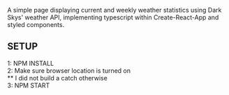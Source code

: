 A simple page displaying current and weekly weather statistics using Dark Skys' weather API, implementing typescript within Create-React-App and styled components.



SETUP
-------------------

1: NPM INSTALL <br />
2: Make sure browser location is turned on <br />
    ** I did not build a catch otherwise <br />
3: NPM START